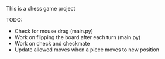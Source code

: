 This is a chess game project

TODO:
- Check for mouse drag (main.py)
- Work on flipping the board after each turn (main.py)
- Work on check and checkmate
- Update allowed moves when a piece moves to new position